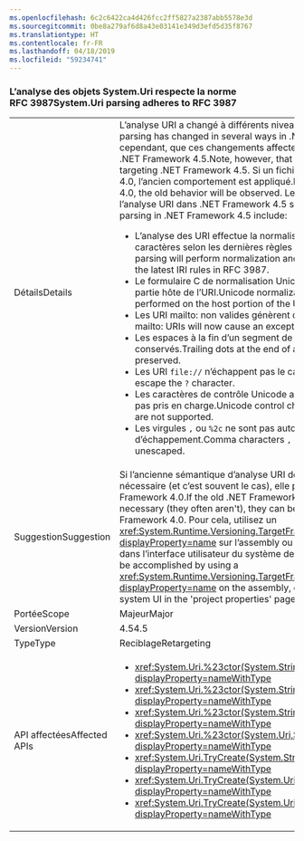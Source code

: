 ```yaml
---
ms.openlocfilehash: 6c2c6422ca4d426fcc2ff5827a2387abb5578e3d
ms.sourcegitcommit: 0be8a279af6d8a43e03141e349d3efd5d35f8767
ms.translationtype: HT
ms.contentlocale: fr-FR
ms.lasthandoff: 04/18/2019
ms.locfileid: "59234741"
---
```

### <a name="systemuri-parsing-adheres-to-rfc-3987"></a><span data-ttu-id="50f06-101">L’analyse des objets System.Uri respecte la norme RFC 3987</span><span class="sxs-lookup"><span data-stu-id="50f06-101">System.Uri parsing adheres to RFC 3987</span></span>

|   |   |
|---|---|
|<span data-ttu-id="50f06-102">Détails</span><span class="sxs-lookup"><span data-stu-id="50f06-102">Details</span></span>|<span data-ttu-id="50f06-103">L’analyse URI a changé à différents niveaux dans .NET Framework 4.5.</span><span class="sxs-lookup"><span data-stu-id="50f06-103">URI parsing has changed in several ways in .NET Framework 4.5.</span></span> <span data-ttu-id="50f06-104">Notez, cependant, que ces changements affectent uniquement le code qui cible .NET Framework 4.5.</span><span class="sxs-lookup"><span data-stu-id="50f06-104">Note, however, that these changes only affect code targeting .NET Framework 4.5.</span></span> <span data-ttu-id="50f06-105">Si un fichier binaire cible .NET Framework 4.0, l’ancien comportement est appliqué.</span><span class="sxs-lookup"><span data-stu-id="50f06-105">If a binary targets .NET Framework 4.0, the old behavior will be observed.</span></span> <span data-ttu-id="50f06-106">Les changements appliqués à l’analyse URI dans .NET Framework 4.5 sont les suivants :</span><span class="sxs-lookup"><span data-stu-id="50f06-106">Changes to URI parsing in .NET Framework 4.5 include:</span></span><ul><li><span data-ttu-id="50f06-107">L’analyse des URI effectue la normalisation et la vérification des caractères selon les dernières règles IRI de la norme RFC 3987.</span><span class="sxs-lookup"><span data-stu-id="50f06-107">URI parsing will perform normalization and character checking according to the latest IRI rules in RFC 3987.</span></span></li><li><span data-ttu-id="50f06-108">Le formulaire C de normalisation Unicode n’est appliqué que sur la partie hôte de l’URI.</span><span class="sxs-lookup"><span data-stu-id="50f06-108">Unicode normalization form C will only be performed on the host portion of the URI.</span></span></li><li><span data-ttu-id="50f06-109">Les URI mailto: non valides génèrent désormais une exception.</span><span class="sxs-lookup"><span data-stu-id="50f06-109">Invalid mailto: URIs will now cause an exception.</span></span></li><li><span data-ttu-id="50f06-110">Les espaces à la fin d’un segment de chemin sont désormais conservés.</span><span class="sxs-lookup"><span data-stu-id="50f06-110">Trailing dots at the end of a path segment are now preserved.</span></span></li><li><span data-ttu-id="50f06-111">Les URI <code>file://</code> n’échappent pas le caractère <code>?</code>.</span><span class="sxs-lookup"><span data-stu-id="50f06-111"><code>file://</code> URIs do not escape the <code>?</code> character.</span></span></li><li><span data-ttu-id="50f06-112">Les caractères de contrôle Unicode allant de <code>U+0080</code> à <code>U+009F</code> ne sont pas pris en charge.</span><span class="sxs-lookup"><span data-stu-id="50f06-112">Unicode control characters <code>U+0080</code> through <code>U+009F</code> are not supported.</span></span></li><li><span data-ttu-id="50f06-113">Les virgules <code>,</code> ou <code>%2c</code> ne sont pas automatiquement sans séquence d’échappement.</span><span class="sxs-lookup"><span data-stu-id="50f06-113">Comma characters <code>,</code> or <code>%2c</code> are not automatically unescaped.</span></span></li></ul>|
|<span data-ttu-id="50f06-114">Suggestion</span><span class="sxs-lookup"><span data-stu-id="50f06-114">Suggestion</span></span>|<span data-ttu-id="50f06-115">Si l’ancienne sémantique d’analyse URI de .NET Framework 4.0 est nécessaire (et c’est souvent le cas), elle peut être utilisée en ciblant .NET Framework 4.0.</span><span class="sxs-lookup"><span data-stu-id="50f06-115">If the old .NET Framework 4.0 URI parsing semantics are necessary (they often aren't), they can be used by targeting .NET Framework 4.0.</span></span> <span data-ttu-id="50f06-116">Pour cela, utilisez un <xref:System.Runtime.Versioning.TargetFrameworkAttribute?displayProperty=name> sur l’assembly ou modifiez les propriétés du projet dans l’interface utilisateur du système de projet de Visual Studio.</span><span class="sxs-lookup"><span data-stu-id="50f06-116">This can be accomplished by using a <xref:System.Runtime.Versioning.TargetFrameworkAttribute?displayProperty=name> on the assembly, or through Visual Studio's project system UI in the 'project properties' page.</span></span>|
|<span data-ttu-id="50f06-117">Portée</span><span class="sxs-lookup"><span data-stu-id="50f06-117">Scope</span></span>|<span data-ttu-id="50f06-118">Majeur</span><span class="sxs-lookup"><span data-stu-id="50f06-118">Major</span></span>|
|<span data-ttu-id="50f06-119">Version</span><span class="sxs-lookup"><span data-stu-id="50f06-119">Version</span></span>|<span data-ttu-id="50f06-120">4.5</span><span class="sxs-lookup"><span data-stu-id="50f06-120">4.5</span></span>|
|<span data-ttu-id="50f06-121">Type</span><span class="sxs-lookup"><span data-stu-id="50f06-121">Type</span></span>|<span data-ttu-id="50f06-122">Reciblage</span><span class="sxs-lookup"><span data-stu-id="50f06-122">Retargeting</span></span>|
|<span data-ttu-id="50f06-123">API affectées</span><span class="sxs-lookup"><span data-stu-id="50f06-123">Affected APIs</span></span>|<ul><li><xref:System.Uri.%23ctor(System.String)?displayProperty=nameWithType></li><li><xref:System.Uri.%23ctor(System.String,System.Boolean)?displayProperty=nameWithType></li><li><xref:System.Uri.%23ctor(System.String,System.UriKind)?displayProperty=nameWithType></li><li><xref:System.Uri.%23ctor(System.Uri,System.String)?displayProperty=nameWithType></li><li><xref:System.Uri.TryCreate(System.String,System.UriKind,System.Uri@)?displayProperty=nameWithType></li><li><xref:System.Uri.TryCreate(System.Uri,System.String,System.Uri@)?displayProperty=nameWithType></li><li><xref:System.Uri.TryCreate(System.Uri,System.Uri,System.Uri@)?displayProperty=nameWithType></li></ul>|
